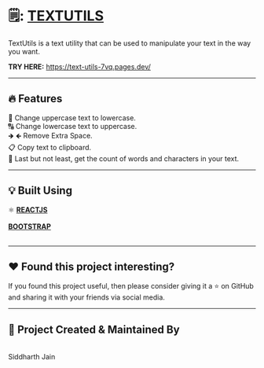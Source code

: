#  🗒️: [TEXTUTILS](https://text-utils-7vq.pages.dev/)

TextUtils is a text utility that can be used to manipulate your text in the way you want.

**TRY HERE:** https://text-utils-7vq.pages.dev/

---

## :fire: Features

🔡 Change uppercase text to lowercase.<br>
🔠 Change lowercase text to uppercase.<br>
🡺 🡸 Remove Extra Space.<br>
📋 Copy text to clipboard.<br>
🧮 Last but not least, get the count of words and characters in your text.<br>

---

## :bulb: Built Using

⚛️ [**REACTJS**](https://reactjs.org/)<br><br>
[**BOOTSTRAP**](https://getbootstrap.com/)<br><br>

---


## :heart: Found this project interesting?

If you found this project useful, then please consider giving it a :star: on GitHub and sharing it with your friends via social media.

---

## :man: Project Created & Maintained By
<br>Siddharth Jain
